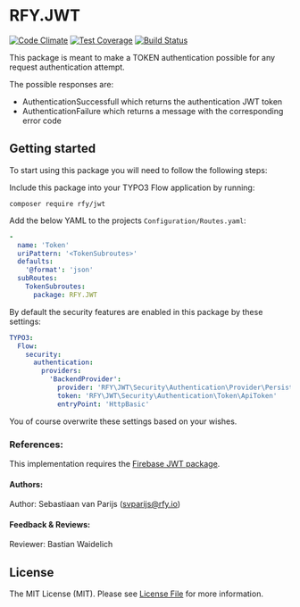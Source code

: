# RFY.JWT
[![Code Climate](https://codeclimate.com/github/rfyio/JWT/badges/gpa.svg)](https://codeclimate.com/github/rfyio/JWT)
[![Test Coverage](https://codeclimate.com/github/rfyio/JWT/badges/coverage.svg)](https://codeclimate.com/github/rfyio/JWT/coverage)
[![Build Status](https://travis-ci.org/rfyio/JWT.svg?branch=master)](https://travis-ci.org/rfyio/JWT)

This package is meant to make a TOKEN authentication possible for any request authentication attempt.

The possible responses are:

- AuthenticationSuccessfull which returns the authentication JWT token
- AuthenticationFailure which returns a message with the corresponding error code


## Getting started

To start using this package you will need to follow the following steps:

Include this package into your TYPO3 Flow application by running:

	composer require rfy/jwt

Add the below YAML to the projects `Configuration/Routes.yaml`:

```yaml
-
  name: 'Token'
  uriPattern: '<TokenSubroutes>'
  defaults:
    '@format': 'json'
  subRoutes:
    TokenSubroutes:
      package: RFY.JWT
```

By default the security features are enabled in this package by these settings:

```yaml
TYPO3:
  Flow:
    security:
      authentication:
        providers:
          'BackendProvider':
            provider: 'RFY\JWT\Security\Authentication\Provider\PersistedApiTokenProvider'
            token: 'RFY\JWT\Security\Authentication\Token\ApiToken'
            entryPoint: 'HttpBasic'
```
You of course overwrite these settings based on your wishes.

### References:

This implementation requires the [Firebase JWT package](https://github.com/firebase/php-jwt).

#### Authors:
Author: Sebastiaan van Parijs (<svparijs@rfy.io>)

#### Feedback & Reviews:

Reviewer: Bastian Waidelich

## License

The MIT License (MIT). Please see [License File](LICENSE.md) for more information.